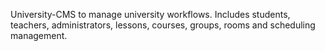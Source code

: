
University-CMS to manage university workflows. Includes students, teachers, administrators, lessons, courses, groups, rooms and scheduling management.
